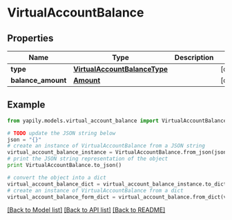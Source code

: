 # VirtualAccountBalance


## Properties

Name | Type | Description | Notes
------------ | ------------- | ------------- | -------------
**type** | [**VirtualAccountBalanceType**](VirtualAccountBalanceType.md) |  | [optional] 
**balance_amount** | [**Amount**](Amount.md) |  | [optional] 

## Example

```python
from yapily.models.virtual_account_balance import VirtualAccountBalance

# TODO update the JSON string below
json = "{}"
# create an instance of VirtualAccountBalance from a JSON string
virtual_account_balance_instance = VirtualAccountBalance.from_json(json)
# print the JSON string representation of the object
print VirtualAccountBalance.to_json()

# convert the object into a dict
virtual_account_balance_dict = virtual_account_balance_instance.to_dict()
# create an instance of VirtualAccountBalance from a dict
virtual_account_balance_form_dict = virtual_account_balance.from_dict(virtual_account_balance_dict)
```
[[Back to Model list]](../README.md#documentation-for-models) [[Back to API list]](../README.md#documentation-for-api-endpoints) [[Back to README]](../README.md)



